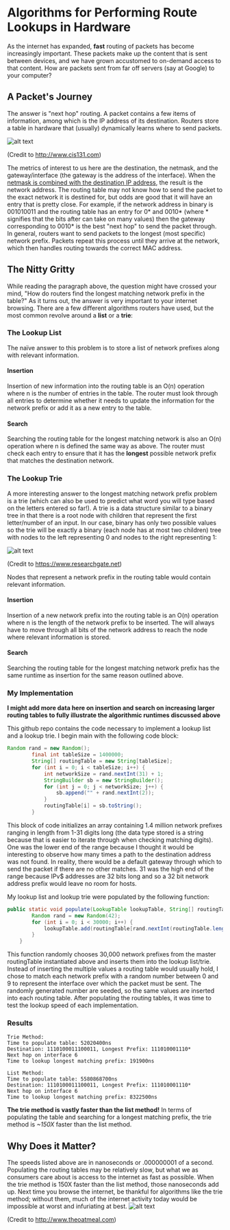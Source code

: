 # Algorithms for Performing Route Lookups in Hardware
As the internet has expanded, **fast** routing of packets has become increasingly important. These packets make up the content that is sent between devices, and we have grown accustomed to on-demand access to that content. How are packets sent from far off servers (say at Google) to your computer?

## A Packet's Journey
The answer is "next hop" routing. A packet contains a few items of information, among which is the IP address of its destination. Routers store a table in hardware that (usually) dynamically learns where to send packets.

![alt text](http://www.cis131.com/mediawiki/images/a/af/Cis131-fig12-3.jpg)

(Credit to http://www.cis131.com)

The metrics of interest to us here are the destination, the netmask, and the gateway/interface (the gateway is the address of the interface). When the [netmask is combined with the destination IP address](https://www.webopedia.com/TERM/S/subnet_mask.html), the result is the network address. The routing table may not know how to send the packet to the exact network it is destined for, but odds are good that it will have an entry that is pretty close. For example, if the network address in binary is 001010011 and the routing table has an entry for 0* and 0010* (where * signifies that the bits after can take on many values) then the gateway corresponding to 0010* is the best "next hop" to send the packet through. In general, routers want to send packets to the longest (most specific) network prefix. Packets repeat this process until they arrive at the network, which then handles routing towards the correct MAC address.

## The Nitty Gritty
While reading the paragraph above, the question might have crossed your mind, "How do routers find the longest matching network prefix in the table?" As it turns out, the answer is very important to your internet browsing. There are a few different algorithms routers have used, but the most common revolve around a **list** or a **trie**:

### The Lookup List
The naïve answer to this problem is to store a list of network prefixes along with relevant information.
#### Insertion
Insertion of new information into the routing table is an O(n) operation where n is the number of entries in the table. The router must look through all entries to determine whether it needs to update the information for the network prefix or add it as a new entry to the table.
#### Search
Searching the routing table for the longest matching network is also an O(n) operation where n is defined the same way as above. The router must check each entry to ensure that it has the __longest__ possible network prefix that matches the destination network.

### The Lookup Trie
A more interesting answer to the longest matching network prefix problem is a trie (which can also be used to predict what word you will type based on the letters entered so far!). A trie is a data structure similar to a binary tree in that there is a root node with children that represent the first letter/number of an input. In our case, binary has only two possible values so the trie will be exactly a binary (each node has at most two children) tree with nodes to the left representing 0 and nodes to the right representing 1:

![alt text](https://www.researchgate.net/profile/Hyesook_Lim/publication/224116488/figure/fig1/AS:302885238788097@1449224876335/The-binary-trie-for-an-example-set-of-prefixes.png)

(Credit to https://www.researchgate.net)

Nodes that represent a network prefix in the routing table would contain relevant information.
#### Insertion
Insertion of a new network prefix into the routing table is an O(n) operation where n is the length of the network prefix to be inserted. The will always have to move through all bits of the network address to reach the node where relevant information is stored.
#### Search
Searching the routing table for the longest matching network prefix has the same runtime as insertion for the same reason outlined above.

### My Implementation
**I might add more data here on insertion and search on increasing larger routing tables to fully illustrate the algorithmic runtimes discussed above**

This github repo contains the code necessary to implement a lookup list and a lookup trie. I begin main with the following code block:
```java
Random rand = new Random();
        final int tableSize = 1400000;
        String[] routingTable = new String[tableSize];
        for (int i = 0; i < tableSize; i++) {
            int networkSize = rand.nextInt(31) + 1;
            StringBuilder sb = new StringBuilder();
            for (int j = 0; j < networkSize; j++) {
                sb.append("" + rand.nextInt(2));
            }
            routingTable[i] = sb.toString();
        }
```
This block of code initializes an array containing 1.4 million network prefixes ranging in length from 1-31 digits long (the data type stored is a string because that is easier to iterate through when checking matching digits). One was the lower end of the range because I thought it would be interesting to observe how many times a path to the destination address was not found. In reality, there would be a default gateway through which to send the packet if there are no other matches. 31 was the high end of the range because IPv$ addresses are 32 bits long and so a 32 bit network address prefix would leave no room for hosts.

My lookup list and lookup trie were populated by the following function:
```java
public static void populate(LookupTable lookupTable, String[] routingTable) {
        Random rand = new Random(42);
        for (int i = 0; i < 30000; i++) {
            lookupTable.add(routingTable[rand.nextInt(routingTable.length)], rand.nextInt(10));
        }
    }
```
This function randomly chooses 30,000 network prefixes from the master routingTable instantiated above and inserts them into the lookup list/trie. Instead of inserting the multiple values a routing table would usually hold, I chose to match each network prefix with a random number between 0 and 9 to represent the interface over which the packet must be sent. The randomly generated number are seeded, so the same values are inserted into each routing table. After populating the routing tables, it was time to test the lookup speed of each implementation.

### Results
```
Trie Method:
Time to populate table: 52020400ns
Destination: 1110100011100011, Longest Prefix: 111010001110*
Next hop on interface 6
Time to lookup longest matching prefix: 191900ns

List Method:
Time to populate table: 5580868700ns
Destination: 1110100011100011, Longest Prefix: 111010001110*
Next hop on interface 6
Time to lookup longest matching prefix: 8322500ns
```

**The trie method is vastly faster than the list method!** In terms of populating the table and searching for a longest matching prefix, the trie method is _~150X_ faster than the list method.

## Why Does it Matter?
The speeds listed above are in nanoseconds or .000000001 of a second. Populating the routing tables may be relatively slow, but what we as consumers care about is access to the internet as fast as possible. When the trie method is 150X faster than the list method, those nanoseconds add up. Next time you browse the internet, be thankful for algorithms like the trie method; without them, much of the internet activity today would be impossible at worst and infuriating at best.
![alt text](http://www.gotfunnypictures.com/wp-content/uploads/2014/07/internet-speed-rage.jpg)

(Credit to http://www.theoatmeal.com)
